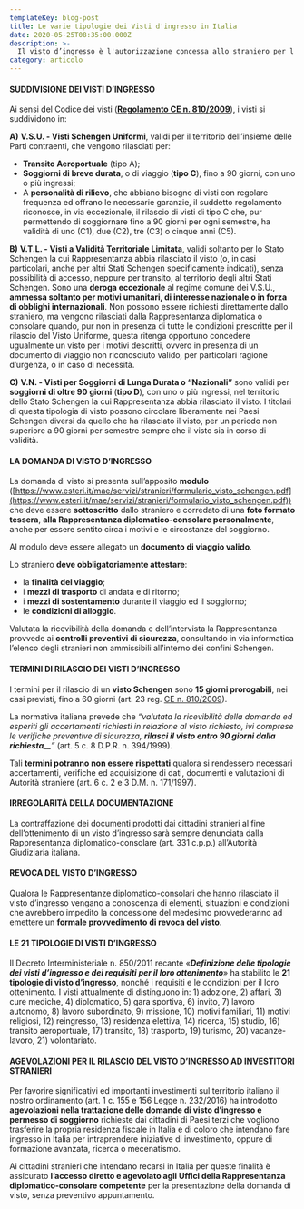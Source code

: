 ```yaml
---
templateKey: blog-post
title: Le varie tipologie dei Visti d'ingresso in Italia
date: 2020-05-25T08:35:00.000Z
description: >-
  Il visto d’ingresso è l'autorizzazione concessa allo straniero per l'ingresso nel territorio della Repubblica Italiana che viene rilasciata dalle rappresentanze diplomatiche o consolari italiane nello Stato di origine o di stabile residenza dello straniero.
category: articolo
---
```

#### SUDDIVISIONE DEI VISTI D’INGRESSO

Ai sensi del Codice dei visti ([**Regolamento CE n. 810/2009**](http://www.esteri.it/MAE/normative/Normativa_Consolare/Visti/codice_visti.pdf)), i visti si suddividono in:

**A)** **V.S.U. - Visti Schengen Uniformi**, validi per il territorio dell’insieme delle Parti contraenti, che vengono rilasciati per:

  - **Transito Aeroportuale** (tipo A);
  - **Soggiorni di breve durata**, o di viaggio (**tipo C**), fino a 90 giorni, con uno o più ingressi;
  - A **personalità di rilievo**, che abbiano bisogno di visti con regolare frequenza ed offrano le necessarie garanzie, il suddetto regolamento riconosce, in via eccezionale, il rilascio di visti di tipo C che, pur permettendo di soggiornare fino a 90 giorni per ogni semestre, ha validità di uno (C1), due (C2), tre (C3) o cinque anni (C5).


**B)** **V.T.L. - Visti a Validità Territoriale Limitata**, validi soltanto per lo Stato Schengen la cui Rappresentanza abbia rilasciato il visto (o, in casi particolari, anche per altri Stati Schengen specificamente indicati), senza possibilità di accesso, neppure per transito, al territorio degli altri Stati Schengen. Sono una **deroga eccezionale** al regime comune dei V.S.U., **ammessa soltanto per motivi umanitari, di interesse nazionale o in forza di obblighi internazionali**. Non possono essere richiesti direttamente dallo straniero, ma vengono rilasciati dalla Rappresentanza diplomatica o consolare quando, pur non in presenza di tutte le condizioni prescritte per il rilascio del Visto Uniforme, questa ritenga opportuno concedere ugualmente un visto per i motivi descritti, ovvero in presenza di un documento di viaggio non riconosciuto valido, per particolari ragione d’urgenza, o in caso di necessità.

**C)** **V.N. - Visti per Soggiorni di Lunga Durata o “Nazionali”** sono validi per **soggiorni di oltre 90 giorni** (**tipo D**), con uno o più ingressi, nel territorio dello Stato Schengen la cui Rappresentanza abbia rilasciato il visto. I titolari di questa tipologia di visto possono circolare liberamente nei Paesi Schengen diversi da quello che ha rilasciato il visto, per un periodo non superiore a 90 giorni per semestre sempre che il visto sia in corso di validità.

#### LA DOMANDA DI VISTO D’INGRESSO

La domanda di visto si presenta sull’apposito **modulo** ([https://www.esteri.it/mae/servizi/stranieri/formulario_visto_schengen.pdf](https://www.esteri.it/mae/servizi/stranieri/formulario_visto_schengen.pdf)) che deve essere **sottoscritto**  dallo straniero e corredato di una **foto formato tessera**, **alla Rappresentanza diplomatico-consolare personalmente**, anche per essere sentito circa i motivi e le circostanze del soggiorno.

Al modulo deve essere allegato un **documento di viaggio valido**.

Lo straniero **deve obbligatoriamente attestare**:

-   la **finalità del viaggio**;
-   i **mezzi di trasporto** di andata e di ritorno;
-   i **mezzi di sostentamento** durante il viaggio ed il soggiorno;
-   le **condizioni di alloggio**.

Valutata la ricevibilità della domanda e dell’intervista la Rappresentanza provvede ai **controlli preventivi di sicurezza**, consultando in via informatica l’elenco degli stranieri non ammissibili all’interno dei confini Schengen.

#### TERMINI DI RILASCIO DEI VISTI D’INGRESSO

I termini per il rilascio di un **visto Schengen** sono **15 giorni prorogabili**, nei casi previsti, fino a 60 giorni (art. 23 reg. [CE n. 810/2009](http://www.esteri.it/MAE/normative/Normativa_Consolare/Visti/codice_visti.pdf)).

La normativa italiana prevede che _“valutata la ricevibilità della domanda ed esperiti gli accertamenti richiesti in relazione al visto richiesto, ivi comprese le verifiche preventive di sicurezza,_ _**rilasci il visto entro 90 giorni dalla richiesta**__”_ (art. 5 c. 8 D.P.R. n. 394/1999).

Tali **termini potranno non essere rispettati** qualora si rendessero necessari accertamenti, verifiche ed acquisizione di dati, documenti e valutazioni di Autorità straniere (art. 6 c. 2 e 3 D.M. n. 171/1997).

#### IRREGOLARITÀ DELLA DOCUMENTAZIONE

La contraffazione dei documenti prodotti dai cittadini stranieri al fine dell’ottenimento di un visto d’ingresso sarà sempre denunciata dalla Rappresentanza diplomatico-consolare (art. 331 c.p.p.) all’Autorità Giudiziaria italiana.


#### REVOCA DEL VISTO D’INGRESSO

Qualora le Rappresentanze diplomatico-consolari che hanno rilasciato il visto d’ingresso vengano a conoscenza di elementi, situazioni e condizioni che avrebbero impedito la concessione del medesimo provvederanno ad emettere un **formale provvedimento di revoca del visto**.

#### LE 21 TIPOLOGIE DI VISTI D’INGRESSO

Il Decreto Interministeriale n. 850/2011 recante «_**Definizione delle tipologie dei visti d’ingresso e dei requisiti per il loro ottenimento**_» ha stabilito le **21 tipologie di visto d’ingresso**, nonché i requisiti e le condizioni per il loro ottenimento. I visti attualmente di distinguono in: 1) adozione, 2) affari, 3) cure mediche, 4) diplomatico, 5) gara sportiva, 6) invito, 7) lavoro autonomo, 8) lavoro subordinato, 9) missione, 10) motivi familiari, 11) motivi religiosi, 12) reingresso, 13) residenza elettiva, 14) ricerca, 15) studio, 16) transito aeroportuale, 17) transito, 18) trasporto, 19) turismo, 20) vacanze-lavoro, 21) volontariato.

#### AGEVOLAZIONI PER IL RILASCIO DEL VISTO D’INGRESSO AD INVESTITORI STRANIERI

Per favorire significativi ed importanti investimenti sul territorio italiano il nostro ordinamento (art. 1 c. 155 e 156 Legge n. 232/2016) ha introdotto **agevolazioni nella trattazione delle domande di visto d’ingresso e permesso di soggiorno** richieste dai cittadini di Paesi terzi che vogliono trasferire la propria residenza fiscale in Italia e di coloro che intendano fare ingresso in Italia per intraprendere iniziative di investimento, oppure di formazione avanzata, ricerca o mecenatismo.

Ai cittadini stranieri che intendano recarsi in Italia per queste finalità è assicurato **l’accesso diretto e agevolato agli Uffici della Rappresentanza diplomatico-consolare competente** per la presentazione della domanda di visto, senza preventivo appuntamento.